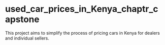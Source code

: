 # used_car_prices_in_Kenya_chaptr_capstone
This project aims to simplify the process of pricing cars in Kenya for dealers and individual sellers.
